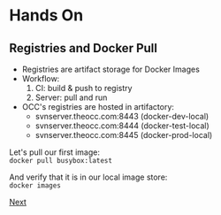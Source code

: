 # Hands On
## Registries and Docker Pull 

* Registries are artifact storage for Docker Images 
* Workflow: 
  1. CI: build & push to registry 
  1. Server: pull and run 
* OCC's registries are hosted in artifactory: 
  * svnserver.theocc.com:8443 (docker-dev-local) 
  * svnserver.theocc.com:8444 (docker-test-local) 
  * svnserver.theocc.com:8445 (docker-prod-local)


Let's pull our first image:  
`docker pull busybox:latest`

And verify that it is in our local image store:  
`docker images`

[Next](dockerrun.md)
